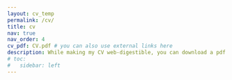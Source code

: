 ```yaml
---
layout: cv_temp
permalink: /cv/
title: cv
nav: true
nav_order: 4
cv_pdf: CV.pdf # you can also use external links here
description: While making my CV web-digestible, you can download a pdf version there &rarr;
# toc:
#   sidebar: left
---
```

